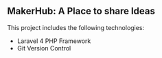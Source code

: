 ## MakerHub: A Place to share Ideas

This project includes the following technologies:
- Laravel 4 PHP Framework
- Git Version Control
